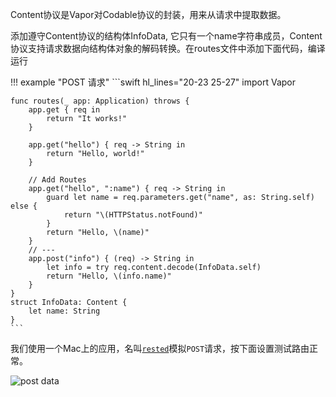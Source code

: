 Content协议是Vapor对Codable协议的封装，用来从请求中提取数据。

添加遵守Content协议的结构体InfoData, 它只有一个name字符串成员，Content协议支持请求数据向结构体对象的解码转换。在routes文件中添加下面代码，编译运行

!!! example "POST 请求"
    ```swift hl_lines="20-23 25-27"
    import Vapor

    func routes(_ app: Application) throws {
        app.get { req in
            return "It works!"
        }

        app.get("hello") { req -> String in
            return "Hello, world!"
        }
        
        // Add Routes
        app.get("hello", ":name") { req -> String in
            guard let name = req.parameters.get("name", as: String.self) else {
                return "\(HTTPStatus.notFound)"
            }
            return "Hello, \(name)"
        }
        // ---
        app.post("info") { (req) -> String in
            let info = try req.content.decode(InfoData.self)
            return "Hello, \(info.name)"
        }
    }
    struct InfoData: Content {
        let name: String
    }
    ```

我们使用一个Mac上的应用，名叫[`rested`](https://apps.apple.com/cn/app/rested-simple-http-requests/id421879749?mt=12)模拟`POST`请求，按下面设置测试路由正常。

![post data](/assets/post-data.png)